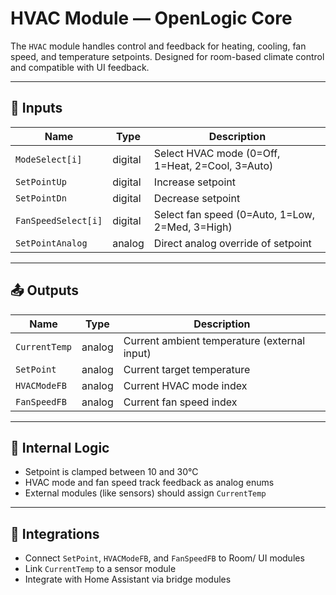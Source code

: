 # HVAC Module — OpenLogic Core

The `HVAC` module handles control and feedback for heating, cooling, fan speed, and temperature setpoints. Designed for room-based climate control and compatible with UI feedback.

---

## 🔌 Inputs

| Name               | Type     | Description                              |
|--------------------|----------|------------------------------------------|
| `ModeSelect[i]`    | digital  | Select HVAC mode (0=Off, 1=Heat, 2=Cool, 3=Auto) |
| `SetPointUp`       | digital  | Increase setpoint                         |
| `SetPointDn`       | digital  | Decrease setpoint                         |
| `FanSpeedSelect[i]`| digital  | Select fan speed (0=Auto, 1=Low, 2=Med, 3=High) |
| `SetPointAnalog`   | analog   | Direct analog override of setpoint        |

---

## 📤 Outputs

| Name         | Type     | Description                          |
|--------------|----------|--------------------------------------|
| `CurrentTemp`| analog   | Current ambient temperature (external input) |
| `SetPoint`   | analog   | Current target temperature           |
| `HVACModeFB` | analog   | Current HVAC mode index              |
| `FanSpeedFB` | analog   | Current fan speed index              |

---

## 🧠 Internal Logic

- Setpoint is clamped between 10 and 30°C
- HVAC mode and fan speed track feedback as analog enums
- External modules (like sensors) should assign `CurrentTemp`

---

## 🧩 Integrations

- Connect `SetPoint`, `HVACModeFB`, and `FanSpeedFB` to Room/ UI modules
- Link `CurrentTemp` to a sensor module
- Integrate with Home Assistant via bridge modules
